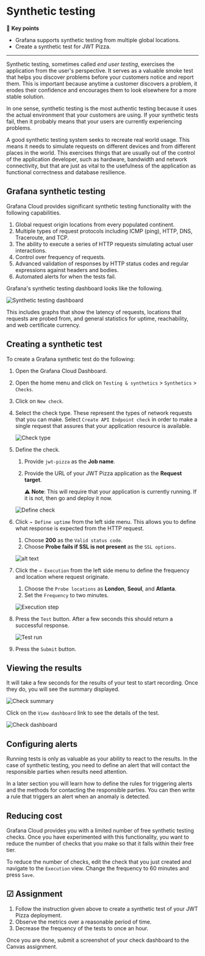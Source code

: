 # Synthetic testing

🔑 **Key points**

- Grafana supports synthetic testing from multiple global locations.
- Create a synthetic test for JWT Pizza.

---

Synthetic testing, sometimes called _end user testing_, exercises the application from the user's perspective. It serves as a valuable smoke test that helps you discover problems before your customers notice and report them. This is important because anytime a customer discovers a problem, it erodes their confidence and encourages them to look elsewhere for a more stable solution.

In one sense, synthetic testing is the most authentic testing because it uses the actual environment that your customers are using. If your synthetic tests fail, then it probably means that your users are currently experiencing problems.

A good synthetic testing system seeks to recreate real world usage. This means it needs to simulate requests on different devices and from different places in the world. This exercises things that are usually out of the control of the application developer, such as hardware, bandwidth and network connectivity, but that are just as vital to the usefulness of the application as functional correctness and database resilience.

## Grafana synthetic testing

Grafana Cloud provides significant synthetic testing functionality with the following capabilities.

1. Global request origin locations from every populated continent.
1. Multiple types of request protocols including ICMP (ping), HTTP, DNS, Traceroute, and TCP.
1. The ability to execute a series of HTTP requests simulating actual user interactions.
1. Control over frequency of requests.
1. Advanced validation of responses by HTTP status codes and regular expressions against headers and bodies.
1. Automated alerts for when the tests fail.

Grafana's synthetic testing dashboard looks like the following.

![Synthetic testing dashboard](syntheticTestingDashboard.png)

This includes graphs that show the latency of requests, locations that requests are probed from, and general statistics for uptime, reachability, and web certificate currency.

## Creating a synthetic test

To create a Grafana synthetic test do the following:

1. Open the Grafana Cloud Dashboard.
1. Open the home menu and click on `Testing & synthetics` > `Synthetics` > `Checks`.
1. Click on `New check`.
1. Select the check type. These represent the types of network requests that you can make. Select `Create API Endpoint check` in order to make a single request that assures that your application resource is available.

   ![Check type](checkType.png)

1. Define the check.

   1. Provide `jwt-pizza` as the **Job name**.
   1. Provide the URL of your JWT Pizza application as the **Request target**.

      ⚠️ **Note**: This will require that your application is currently running. If it is not, then go and deploy it now.

   ![Define check](defineCheck.png)

1. Click `→ Define uptime` from the left side menu. This allows you to define what response is expected from the HTTP request.

   1. Choose **200** as the `Valid status code`.
   1. Choose **Probe fails if SSL is not present** as the `SSL options`.

   ![alt text](defineUptimeStep.png)

1. Click the `→ Execution` from the left side menu to define the frequency and location where request originate.

   1. Choose the `Probe locations` as **London**, **Seoul**, and **Atlanta**.
   1. Set the `Frequency` to two minutes.

   ![Execution step](executionStep.png)

1. Press the `Test` button. After a few seconds this should return a successful response.

   ![Test run](testRun.png)

1. Press the `Submit` button.

## Viewing the results

It will take a few seconds for the results of your test to start recording. Once they do, you will see the summary displayed.

![Check summary](checkSummary.png)

Click on the `View dashboard` link to see the details of the test.

![Check dashboard](checkDashboard.png)

## Configuring alerts

Running tests is only as valuable as your ability to react to the results. In the case of synthetic testing, you need to define an alert that will contact the responsible parties when results need attention.

In a later section you will learn how to define the rules for triggering alerts and the methods for contacting the responsible parties. You can then write a rule that triggers an alert when an anomaly is detected.

## Reducing cost

Grafana Cloud provides you with a limited number of free synthetic testing checks. Once you have experimented with this functionality, you want to reduce the number of checks that you make so that it falls within their free tier.

To reduce the number of checks, edit the check that you just created and navigate to the `Execution` view. Change the frequency to 60 minutes and press `Save`.

## ☑ Assignment

1. Follow the instruction given above to create a synthetic test of your JWT Pizza deployment.
1. Observe the metrics over a reasonable period of time.
1. Decrease the frequency of the tests to once an hour.

Once you are done, submit a screenshot of your check dashboard to the Canvas assignment.

